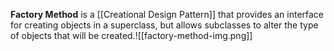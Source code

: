 **Factory Method** is a [[Creational Design Pattern]] that provides an interface for creating objects in a superclass, but allows subclasses to alter the type of objects that will be created.![[factory-method-img.png]]